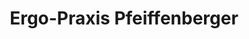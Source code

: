 ---
title: "Ergo-Praxis Pfeiffenberger"
url: /elmshorn/ergo-praxis-pfeiffenberger/
shop: Sanitätshaus
---